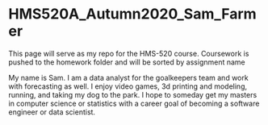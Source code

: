 # HMS520A_Autumn2020_Sam_Farmer

This page will serve as my repo for the HMS-520 course. 
Coursework is pushed to the homework folder and will be sorted by assignment name

My name is Sam. I am a data analyst for the goalkeepers team and work with forecasting
as well. I enjoy video games, 3d printing and modeling, running, and taking my dog to
the park. I hope to someday get my masters in computer science or statistics with a career
goal of becoming a software engineer or data scientist.
